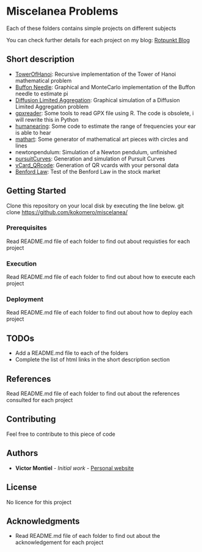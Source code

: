 # Miscelanea Problems
Each of these folders contains simple projects on different subjects

You can check further details for each project on my blog:
[Rotpunkt Blog](https://rotpunkt-programming.blogspot.com/)

## Short description

* [TowerOfHanoi](https://rotpunkt-programming.blogspot.com/2018/11/tower-of-hanoi.html): Recursive implementation of the Tower of Hanoi mathematical problem
* [Buffon Needle](https://github.com/kokomero/miscelanea/tree/master/buffonneedle): Graphical and MonteCarlo implementation of the Buffon needle to estimate pi
* [Diffusion Limited Aggregation](https://rotpunkt-programming.blogspot.com/2015/09/diffusion-limited-aggregation-and.html): Graphical simulation of a Diffusion Limited Aggregation problem
* [gpxreader](https://rotpunkt-programming.blogspot.com/2015/09/gpx-reading-for-latter-processing.html): Some tools to read GPX file using R. The code is obsolete, i will rewrite this in Python
* [humanearing](https://rotpunkt-programming.blogspot.com/2018/10/human-earing-frequency-range-test.html): Some code to estimate the range of frequencies your ear is able to hear
* [mathart](https://rotpunkt-programming.blogspot.com/2015/09/math-art-work-with-just-segments-and.html): Some generator of mathematical art pieces with circles and lines
* newtonpendulum: Simulation of a Newton pendulum, unfinished
* [pursuitCurves](https://rotpunkt-programming.blogspot.com/2019/01/pursuit-curves.html): Generation and simulation of Pursuit Curves
* [vCard_QRcode](https://rotpunkt-programming.blogspot.com/2016/07/generating-qr-code-personal-business.html): Generation of QR vcards with your personal data
* [Benford Law](https://rotpunkt-programming.blogspot.com/2015/09/benford-law-in-stock-market-index.html): Test of the Benford Law in the stock market

## Getting Started

Clone this repository on your local disk by executing the line below. 
git clone https://github.com/kokomero/miscelanea/

### Prerequisites

Read README.md file of each folder to find out about requisties for each project

### Execution

Read README.md file of each folder to find out about how to execute each project

### Deployment

Read README.md file of each folder to find out about how to deploy each project

## TODOs
* Add a README.md file to each of the folders
* Complete the list of html links in the short description section

## References

Read README.md file of each folder to find out about the references consulted for each project

## Contributing

Feel free to contribute to this piece of code

## Authors
* **Victor Montiel** - *Initial work* - [Personal website](http://www.victormontielargaiz.net)

## License
No licence for this project

## Acknowledgments
* Read README.md file of each folder to find out about the acknowledgement for each project


